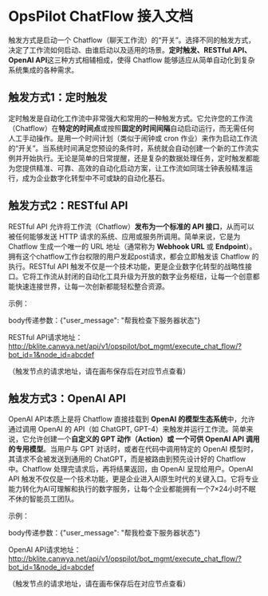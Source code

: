 # OpsPilot ChatFlow 接入文档

触发方式是启动一个 Chatflow（聊天工作流）的“开关”。选择不同的触发方式，决定了工作流如何启动、由谁启动以及适用的场景。**定时触发、RESTful API、OpenAI API**这三种方式相辅相成，使得 Chatflow 能够适应从简单自动化到复杂系统集成的各种需求。

## 触发方式1：定时触发

定时触发是自动化工作流中非常强大和常用的一种触发方式。它允许您的工作流（Chatflow）在**特定的时间点**或按照**固定的时间间隔**自动启动运行，而无需任何人工手动操作。是用一个时间计划（类似于闹钟或 cron 作业）来作为启动工作流的“开关”。当系统时间满足您预设的条件时，系统就会自动创建一个新的工作流实例并开始执行。无论是简单的日常提醒，还是复杂的数据处理任务，定时触发都能为您提供精准、可靠、高效的自动化启动方案，让工作流如同瑞士钟表般精准运行，成为企业数字化转型中不可或缺的自动化基石。

## 触发方式2：RESTful API

RESTful API 允许将工作流（Chatflow）**发布为一个标准的 API 接口**，从而可以被任何能够发送 HTTP 请求的系统、应用或服务所调用。简单来说，它是为 Chatflow 生成一个唯一的 URL 地址（通常称为 **Webhook URL** 或 **Endpoint**）。拥有这个chatflow工作台权限的用户发起post请求，都会立即触发该 Chatflow 的执行。RESTful API 触发不仅是一个技术功能，更是企业数字化转型的战略性接口。它将工作流从封闭的自动化工具升级为开放的数字业务枢纽，让每一个创意都能快速连接世界，让每一次创新都能轻松整合资源。

示例：

body传递参数：{"user_message": "帮我检查下服务器状态"}

RESTful API请求地址：<http://bklite.canwya.net/api/v1/opspilot/bot_mgmt/execute_chat_flow/?bot_id=1&node_id=abcdef>

（触发节点的请求地址，请在画布保存后在对应节点查看）

## 触发方式3：OpenAI API

OpenAI API本质上是将 Chatflow 直接挂载到 **OpenAI 的模型生态系统**中，允许通过调用 OpenAI 的 API（如 ChatGPT, GPT-4）来触发并运行工作流。简单来说，它允许创建一个**自定义的 GPT 动作（Action）**或 一个**可供 OpenAI API 调用的专用模型**。当用户与 GPT 对话时，或者在代码中调用特定的 OpenAI 模型时，其请求不会被发送到通用的 ChatGPT，而是被路由到预先设计好的 Chatflow 中。Chatflow 处理完请求后，再将结果返回，由 OpenAI 呈现给用户。OpenAI API 触发不仅仅是一个技术功能，更是企业进入AI原生时代的关键入口。它将专业能力转化为AI可理解和执行的数字服务，让每个企业都能拥有一个7×24小时不眠不休的智能员工团队。

示例：

body传递参数：{"user_message": "帮我检查下服务器状态"}

OpenAI API请求地址：<http://bklite.canwya.net/api/v1/opspilot/bot_mgmt/execute_chat_flow/?bot_id=1&node_id=abcdef>

（触发节点的请求地址，请在画布保存后在对应节点查看）
